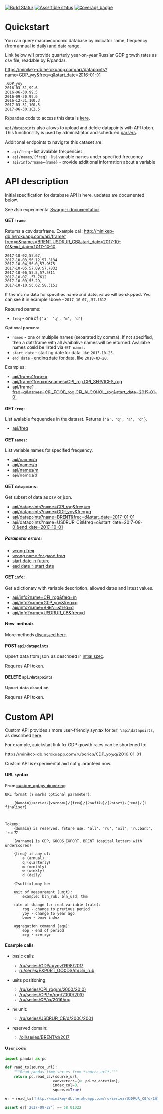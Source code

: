 [![Build Status](https://travis-ci.org/mini-kep/db.svg?branch=master)](https://travis-ci.org/mini-kep/db)
[![Assertible status](https://assertible.com/apis/56e34b07-ae3a-4248-937e-fef69d8ec2f2/status?api_token=VkiQoHOdjWU3vGv2)](https://assertible.com/dashboard#/services/56e34b07-ae3a-4248-937e-fef69d8ec2f2/results)
[![Coverage badge](https://codecov.io/gh/mini-kep/db/branch/master/graphs/badge.svg)](https://codecov.io/gh/mini-kep/db)

# Quickstart

You can query macroeconomic database by indicator name, frequency (from annual to daily) and date range. 

Link below will provide quarterly year-on-year Russian GDP growth rates as csv file, readable by R/pandas:

<https://minikep-db.herokuapp.com/api/datapoints?name=GDP_yoy&freq=q&start_date=2016-01-01>

```
,GDP_yoy
2016-03-31,99.6
2016-06-30,99.5
2016-09-30,99.6
2016-12-31,100.3
2017-03-31,100.5
2017-06-30,102.5
```

R/pandas code to access this data is [here](https://github.com/mini-kep/user-charts/blob/master/access.py).

```api/datapoints``` also allows to upload and delete datapoints with API token. This functionality 
is used by administrator and scheduled [parsers](https://github.com/mini-kep/parsers).

Additional endpoints to navigate this dataset are:

  - ```api/freq``` - list avalable frequencies
  - ```api/names/{freq}``` - list variable names under specified frequency 
  - ```api/info/?name={name}``` - provide additional information about a variable


# API description 

Initial specification for database API is [here](https://mini-kep.github.io/documentation/database/),
updates are documented below.

See also experimental [Swagger documentation](http://minikep-db.herokuapp.com/apidocs). 


#### GET ```frame```
Returns a csv dataframe.
Example call:
<http://minikep-db.herokuapp.com/api/frame?freq=d&names=BRENT,USDRUR_CB&start_date=2017-10-01&end_date=2017-10-10>
```,BRENT,USDRUR_CB
2017-10-02,55.67,
2017-10-03,56.12,57.8134
2017-10-04,56.0,57.9375
2017-10-05,57.09,57.7832
2017-10-06,55.5,57.5811
2017-10-07,,57.7612
2017-10-09,55.29,
2017-10-10,56.62,58.3151
```
If there's no data for specified name and date, value will be skipped. You can see it in example above - `2017-10-07,,57.7612`

Required params:
- `freq` - one of ```{'a', 'q', 'm', 'd'}```

Optional params:
- `names` - one or multiplie names (separated by comma). If not specified, then a dataframe with all avaibalive names will be returned. Available names could be listed via `GET names`.
- `start_date` - starting date for data, like `2017-10-25`.
- `end_date` - ending date for data, like `2018-03-20`.

Examples:
- [api/frame?freq=a](http://minikep-db.herokuapp.com/api/frame?freq=a)
- [api/frame?freq=m&names=CPI_rog,CPI_SERVICES_rog](http://minikep-db.herokuapp.com/api/frame?freq=m&names=CPI_rog,CPI_SERVICES_rog)
- [api/frame?freq=q&names=CPI_FOOD_rog,CPI_ALCOHOL_rog&start_date=2015-01-01](http://minikep-db.herokuapp.com/api/frame?freq=q&names=CPI_FOOD_rog,CPI_ALCOHOL_rog&start_date=2015-01-01)


#### GET ```freq```:

List avalable frequencies in the dataset. Returns ```{'a', 'q', 'm', 'd'}```.

- [api/freq](https://minikep-db.herokuapp.com/api/freq)


#### GET ```names```:

List variable names for specified frequency.

- [api/names/a](https://minikep-db.herokuapp.com/api/names/a)
- [api/names/q](https://minikep-db.herokuapp.com/api/names/q)
- [api/names/m](https://minikep-db.herokuapp.com/api/names/m)
- [api/names/d](https://minikep-db.herokuapp.com/api/names/d)

#### GET ```datapoints```:

Get subset of data as csv or json.

- [api/datapoints?name=CPI_rog&freq=m](https://minikep-db.herokuapp.com/api/datapoints?name=CPI_rog&freq=m)
- [api/datapoints?name=GDP_yoy&freq=q](https://minikep-db.herokuapp.com/api/datapoints?name=GDP_yoy&freq=q)
- [api/datapoints?name=BRENT&freq=d&start_date=2017-01-01](https://minikep-db.herokuapp.com/api/datapoints?name=BRENT&freq=d&start_date=2017-01-01)
- [api/datapoints?name=USDRUR_CB&freq=d&start_date=2017-08-01&end_date=2017-10-01](https://minikep-db.herokuapp.com/api/datapoints?name=USDRUR_CB&freq=d&start_date=2017-08-01&end_date=2017-10-01)

##### Parameter errors:
- [wrong freq](https://minikep-db.herokuapp.com/api/datapoints?name=ABC&freq=z&format=json)
- [wrong name for good freq](https://minikep-db.herokuapp.com/api/datapoints?name=ABC&freq=q&format=json)
- [start date in future](https://minikep-db.herokuapp.com/api/datapoints?name=BRENT&freq=d&start_date=2025-01-01)
- [end date > start date](https://minikep-db.herokuapp.com/api/datapoints?name=BRENT&freq=d&start_date=2015-01-01&end_date=2000-01-01)


#### GET ```info```:

Get a dictionary with variable description, allowed dates and latest values.

- [api/info?name=CPI_rog&freq=m](https://minikep-db.herokuapp.com/api/info?name=CPI_rog&freq=m)
- [api/info?name=GDP_yoy&freq=q](https://minikep-db.herokuapp.com/api/info?name=GDP_yoy&freq=q)
- [api/info?name=BRENT&freq=d](https://minikep-db.herokuapp.com/api/info?name=BRENT&freq=d)
- [api/info?name=USDRUR_CB&freq=d](https://minikep-db.herokuapp.com/api/info?name=USDRUR_CB&freq=d)

#### New methods

More methods [discussed here](https://github.com/mini-kep/db/issues/8#issuecomment-336152762).


#### POST ```api/datapoints``` 

Upsert data from json, as described in [intial spec](https://mini-kep.github.io/documentation/database/#post).

Requires API token.

#### DELETE ```api/datapoints``` 

Upsert data dased on 

Requires API token.


# Custom API

Custom API provides a more user-friendly syntax for ```GET \api\datapoints```, 
as described [here](https://mini-kep.github.io/documentation/custom_api/). 

For example, quickstart link for GDP growth rates can be shortened to:

<https://minikep-db.herokuapp.com/ru/series/GDP_yoy/q/2016-01-01>

Custom API is experimental and not guaranteed now. 

#### URL syntax

From [custom_api.py docstring](https://github.com/mini-kep/db/blob/master/db/custom_api/custom_api.py#L1-L36):

```
URL format (? marks optional parameter):

    {domain}/series/{varname}/{freq}/{?suffix}/{?start}/{?end}/{?finaliser}
    
    
	
Tokens:
	{domain} is reserved, future use: 'all', 'ru', 'oil', 'ru:bank', 'ru:77'
	
	{varname} is GDP, GOODS_EXPORT, BRENT (capital letters with underscores)
	
	{freq} is any of:
	    a (annual)
	    q (quarterly)
	    m (monthly)
	    w (weekly)
	    d (daily)
	
	{?suffix} may be:
	
	unit of measurement (unit):
		example: bln_rub, bln_usd, tkm
	
	rate of change for real variable (rate):
		rog - change to previous period
		yoy - change to year ago
		base - base index
	
	aggregation command (agg):
		eop - end of period
		avg - average
```		


#### Example calls

- basic calls:
    - [/ru/series/GDP/a/yoy/1998/2017](http://minikep-db.herokuapp.com/ru/series/GDP/a/yoy/1998/2017)
    - [ru/series/EXPORT_GOODS/m/bln_rub](http://minikep-db.herokuapp.com/ru/series/EXPORT_GOODS/m/bln_rub)
    
- units positioning:
    - [/ru/series/CPI_rog/m/2000/2010)](http://minikep-db.herokuapp.com/ru/series/CPI_rog/m/2000/2010)
    - [/ru/series/CPI/m/rog/2000/2010](http://minikep-db.herokuapp.com/ru/series/CPI/m/rog/2000/2010)
    - [/ru/series/CP/m/2016/rog](https://minikep-db.herokuapp.com/ru/series/CPI/m/2016/rog)

- no unit:
    - [/ru/series/USDRUR_CB/d/2000/2001](https://minikep-db.herokuapp.com/ru/series/USDRUR_CB/d/2015/2016)

- reserved domain:
    - [/oil/series/BRENT/d/2017](https://minikep-db.herokuapp.com/oil/series/BRENT/d/2017)
    

#### User code

```python
import pandas as pd

def read_ts(source_url):
	"""Read pandas time series from *source_url*."""
	return pd.read_csv(source_url, 
                      converters={0: pd.to_datetime}, 
                      index_col=0,
                      squeeze=True)

er = read_ts('http://minikep-db.herokuapp.com/ru/series/USDRUR_CB/d/2017/')

assert er['2017-09-28'] == 58.01022
```
